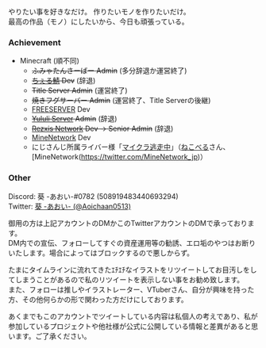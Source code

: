 やりたい事を好きなだけ。 作りたいモノを作りたいだけ。<br>
最高の作品（モノ）にしたいから、今日も頑張っている。

### Achievement

- Minecraft (順不同)
  - ~~ふみゃたんさーばー Admin~~ (多分辞退か運営終了)
  - ~~[ちぇる鯖](https://www.mchel.net/) Dev~~ (辞退)
  - ~~Title Server Admin~~ (運営終了)
  - ~~焼きフグサーバー Admin~~ (運営終了、Title Serverの後継)
  - [FREESERVER](https://freeserver.pro/) Dev
  - ~~[Yululi Server](https://yululiserver.jp) Admin~~ (辞退)
  - ~~[Rezxis Network](https://www.rezxis.net/) Dev → Senior Admin~~ (辞退)
  - [MineNetwork](https://www.minenet.work) Dev
  - にじさんじ所属ライバー様「[マイクラ逃走中](https://twitter.com/Aoichaan0513/status/1324346096299069440)」（[ねこべる](https://twitter.com/NecoB_WComm)さん、[MineNetwork(https://twitter.com/MineNetwork_jp)）


### Other

Discord: 葵 -あおい-#0782 (508919483440693294)<br>
Twitter: [葵 -あおい- (@Aoichaan0513)](https://twitter.com/Aoichaan0513)

御用の方は上記アカウントのDMかこのTwitterアカウントのDMで承っております。<br>
DM内での宣伝、フォローしてすぐの資産運用等の勧誘、エロ垢のやつはお断りいたします。場合によってはブロックするので悪しからず。

たまにタイムラインに流れてきたｴﾁｴﾁなイラストをリツイートしてお目汚しをしてしまうことがあるので私のリツイートを表示しない事をお勧め致します。<br>
また、フォローは推しやイラストレーター、VTuberさん、自分が興味を持った方、その他何らかの形で関わった方だけにしております。

あくまでもこのアカウントでツイートしている内容は私個人の考えであり、私が参加しているプロジェクトや他社様が公式に公開している情報と差異があると思います。ご了承ください。
